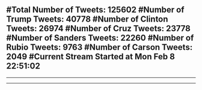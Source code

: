 #Total Number of Tweets: 125602 
#Number of Trump Tweets: 40778
#Number of Clinton Tweets: 26974
#Number of Cruz Tweets: 23778
#Number of Sanders Tweets: 22260
#Number of Rubio Tweets: 9763
#Number of Carson Tweets: 2049
#Current Stream Started at Mon Feb  8 22:51:02
---
---
---
